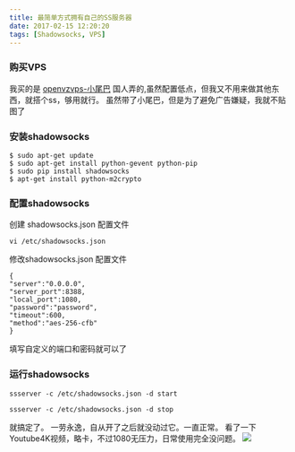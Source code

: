 ```yaml
---
title: 最简单方式拥有自己的SS服务器
date: 2017-02-15 12:20:20
tags: [Shadowsocks, VPS]
---
```


### 购买VPS

我买的是 [openvzvps-小尾巴](https://www.50vz.net/aff.php?aff=656) 国人弄的,虽然配置低点，但我又不用来做其他东西，就搭个ss，够用就行。
虽然带了小尾巴，但是为了避免广告嫌疑，我就不贴图了

### 安装shadowsocks

```
$ sudo apt-get update
$ sudo apt-get install python-gevent python-pip
$ sudo pip install shadowsocks
$ apt-get install python-m2crypto
```



### 配置shadowsocks


创建 shadowsocks.json 配置文件

```
vi /etc/shadowsocks.json
```



修改shadowsocks.json 配置文件

```
{
"server":"0.0.0.0",
"server_port":8388,
"local_port":1080,
"password":"password",
"timeout":600,
"method":"aes-256-cfb"
}
```

填写自定义的端口和密码就可以了

### 运行shadowsocks

```
ssserver -c /etc/shadowsocks.json -d start

ssserver -c /etc/shadowsocks.json -d stop
```

就搞定了。
一劳永逸，自从开了之后就没动过它。一直正常。
看了一下Youtube4K视频，略卡，不过1080无压力，日常使用完全没问题。
![](http://7xv11f.com1.z0.glb.clouddn.com/SSSPEED.png)